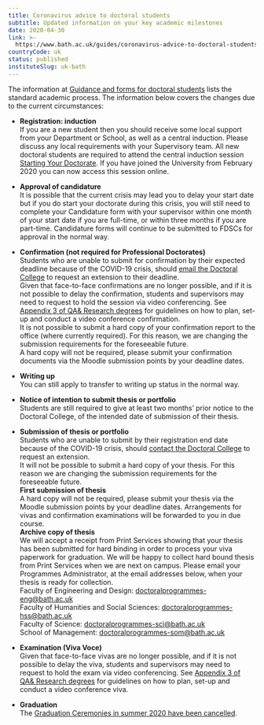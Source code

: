 ```yaml
---
title: Coronavirus advice to doctoral students
subtitle: Updated information on your key academic milestones
date: 2020-04-30
link: >-
  https://www.bath.ac.uk/guides/coronavirus-advice-to-doctoral-students/
countryCode: uk
status: published
instituteSlug: uk-bath
---
```

The information at [Guidance and forms for doctoral students](/guides/guidance-and-forms-for-doctoral-students/) lists the standard academic process. The information below covers the changes due to the current circumstances:

  * **Registration: induction**  
If you are a new student then you should receive some local support from your Department or School, as well as a central induction. Please discuss any local requirements with your Supervisory team. All new doctoral students are required to attend the central induction session [Starting Your Doctorate](https://moodle.bath.ac.uk/course/view.php?id=58961). If you have joined the University from February 2020 you can now access this session online.  

  * **Approval of candidature**  
It is possible that the current crisis may lead you to delay your start date but if you do start your doctorate during this crisis, you will still need to complete your Candidature form with your supervisor within one month of your start date if you are full-time, or within three months if you are part-time. Candidature forms will continue to be submitted to FDSCs for approval in the normal way.  

  * **Confirmation (not required for Professional Doctorates)**  
Students who are unable to submit for confirmation by their expected deadline because of the COVID-19 crisis, should [email the Doctoral College](mailto:doctoralcollege@bath.ac.uk) to request an extension to their deadline.  
Given that face-to-face confirmations are no longer possible, and if it is not possible to delay the confirmation, students and supervisors may need to request to hold the session via video conferencing. See [Appendix 3 of QA& Research degrees](/publications/qa7-research-degrees) for guidelines on how to plan, set-up and conduct a video conference confirmation.  
It is not possible to submit a hard copy of your confirmation report to the office (where currently required). For this reason, we are changing the submission requirements for the foreseeable future.  
A hard copy will not be required, please submit your confirmation documents via the Moodle submission points by your deadline dates.  

  * **Writing up**  
You can still apply to transfer to writing up status in the normal way.  

  * **Notice of intention to submit thesis or portfolio**  
Students are still required to give at least two months’ prior notice to the Doctoral College, of the intended date of submission of their thesis.  

  * **Submission of thesis or portfolio**  
Students who are unable to submit by their registration end date because of the COVID-19 crisis, should [contact the Doctoral College](mailto:doctoralcollege@bath.ac.uk) to request an extension.  
It will not be possible to submit a hard copy of your thesis. For this reason we are changing the submission requirements for the foreseeable future.  
**First submission of thesis**  
A hard copy will not be required, please submit your thesis via the Moodle submission points by your deadline dates. Arrangements for vivas and confirmation examinations will be forwarded to you in due course.  
**Archive copy of thesis**  
We will accept a receipt from Print Services showing that your thesis has been submitted for hard binding in order to process your viva paperwork for graduation. We will be happy to collect hard bound thesis from Print Services when we are next on campus. Please email your Programmes Administrator, at the email addresses below, when your thesis is ready for collection.  
Faculty of Engineering and Design: [doctoralprogrammes-eng@bath.ac.uk](mailto:doctoralprogrammes-eng@bath.ac.uk)  
Faculty of Humanities and Social Sciences: [doctoralprogrammes-hss@bath.ac.uk](mailto:doctoralprogrammes-hss@bath.ac.uk)  
Faculty of Science: [doctoralprogrammes-sci@bath.ac.uk](mailto:doctoralprogrammes-sci@bath.ac.uk)  
School of Management: [doctoralprogrammes-som@bath.ac.uk](mailto:doctoralprogrammes-som@bath.ac.uk)  

  * **Examination (Viva Voce)**  
Given that face-to-face vivas are no longer possible, and if it is not possible to delay the viva, students and supervisors may need to request to hold the exam via video conferencing. See [Appendix 3 of QA& Research degrees](/publications/qa7-research-degrees) for guidelines on how to plan, set-up and conduct a video conference viva.
  * **Graduation**  
The [Graduation Ceremonies in summer 2020 have been cancelled](/announcements/july-2020-graduation-ceremonies/).


